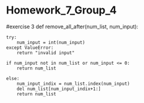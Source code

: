 # Homework_7_Group_4


#exercise 3
def remove_all_after(num_list, num_input):

    try:
        num_input = int(num_input)
    except ValueError:
        return "invalid input"

    if num_input not in num_list or num_input <= 0:
        return num_list

    else:
        num_input_indix = num_list.index(num_input)
        del num_list[num_input_indix+1:]
        return num_list
